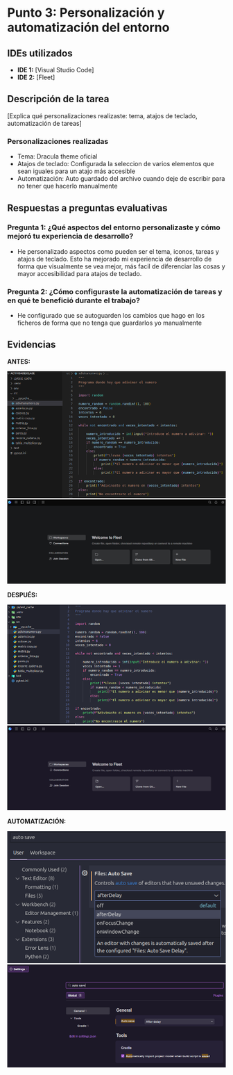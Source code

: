 # Punto 3: Personalización y automatización del entorno

## IDEs utilizados
- **IDE 1:** [Visual Studio Code]
- **IDE 2:** [Fleet]

## Descripción de la tarea
[Explica qué personalizaciones realizaste: tema, atajos de teclado, automatización de tareas]

### Personalizaciones realizadas
- Tema: Dracula theme oficial
- Atajos de teclado: Configurada la seleccion de varios elementos que sean iguales para un atajo más accesible
- Automatización: Auto guardado del archivo cuando deje de escribir para no tener que hacerlo manualmente

## Respuestas a preguntas evaluativas

### Pregunta 1: ¿Qué aspectos del entorno personalizaste y cómo mejoró tu experiencia de desarrollo?
- He personalizado aspectos como pueden ser el tema, iconos, tareas y atajos de teclado. Esto ha mejorado mi experiencia de desarrollo de forma que visualmente se vea mejor, más facil de diferenciar las cosas y mayor accesibilidad para atajos de teclado.

### Pregunta 2: ¿Cómo configuraste la automatización de tareas y en qué te benefició durante el trabajo?
- He configurado que se autoguarden los cambios que hago en los ficheros de forma que no tenga que guardarlos yo manualmente

## Evidencias
**ANTES:**

![Entorno antes IDE 1](capturas/punto3_ide1_antes.png)
![Entorno antes IDE 2](capturas/punto3_ide2_antes.png)

**DESPUÉS:**

![Entorno después IDE 1](capturas/punto3_ide1_despues.png)
![Entorno después IDE 2](capturas/punto3_ide2_despues.png)

**AUTOMATIZACIÓN:**

![Automatización IDE 1](capturas/punto3_ide1_automatizacion.png)
![Automatización IDE 2](capturas/punto3_ide2_automatizacion.png)